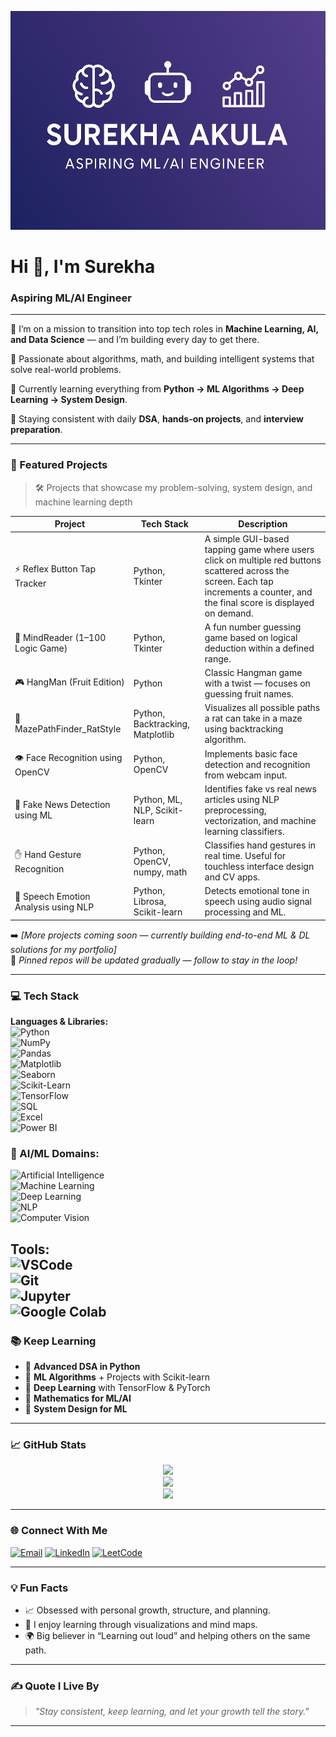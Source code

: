 <!-- GitHub Profile README for Surekha Akula -->
<p align="center">
  <img src="banner.png" alt="Surekha Akula Banner" width="100%" height="350"/>
</p>
<h1 align="left">Hi 👋, I'm Surekha</h1>
<h3 align="left">Aspiring ML/AI Engineer</h3>

---

🎯 I’m on a mission to transition into top tech roles in **Machine Learning, AI, and Data Science** — and I’m building every day to get there.

🧠 Passionate about algorithms, math, and building intelligent systems that solve real-world problems.

🌱 Currently learning everything from **Python → ML Algorithms → Deep Learning → System Design**.

💪 Staying consistent with daily **DSA**, **hands-on projects**, and **interview preparation**.

---

### 🚀 Featured Projects

> 🛠 Projects that showcase my problem-solving, system design, and machine learning depth

| Project | Tech Stack | Description |
|--------|------------|-------------|
| ⚡ Reflex Button Tap Tracker | Python, Tkinter | A simple GUI-based tapping game where users click on multiple red buttons scattered across the screen. Each tap increments a counter, and the final score is displayed on demand. |
| 🧠 MindReader (1–100 Logic Game) | Python, Tkinter | A fun number guessing game based on logical deduction within a defined range. |
| 🎮 HangMan (Fruit Edition) | Python | Classic Hangman game with a twist — focuses on guessing fruit names. |
| 🧭 MazePathFinder_RatStyle | Python, Backtracking, Matplotlib | Visualizes all possible paths a rat can take in a maze using backtracking algorithm. |
| 👁️ Face Recognition using OpenCV | Python, OpenCV | Implements basic face detection and recognition from webcam input. |
| 📰 Fake News Detection using ML | Python, ML, NLP, Scikit-learn | Identifies fake vs real news articles using NLP preprocessing, vectorization, and machine learning classifiers. |
| ✋ Hand Gesture Recognition | Python, OpenCV, numpy, math | Classifies hand gestures in real time. Useful for touchless interface design and CV apps. |
| 🎤 Speech Emotion Analysis using NLP | Python, Librosa, Scikit-learn | Detects emotional tone in speech using audio signal processing and ML. |

➡️ _[More projects coming soon — currently building end-to-end ML & DL solutions for my portfolio]_  
📁 _Pinned repos will be updated gradually — follow to stay in the loop!_

---
### 💻 Tech Stack

**Languages & Libraries:**  
![Python](https://img.shields.io/badge/-Python-333?style=flat&logo=python)  
![NumPy](https://img.shields.io/badge/-NumPy-333?style=flat&logo=numpy)  
![Pandas](https://img.shields.io/badge/-Pandas-333?style=flat&logo=pandas)  
![Matplotlib](https://img.shields.io/badge/-Matplotlib-333?style=flat&logo=matplotlib)  
![Seaborn](https://img.shields.io/badge/-Seaborn-333?style=flat&logo=seaborn)  
![Scikit-Learn](https://img.shields.io/badge/-Scikit--Learn-333?style=flat&logo=scikit-learn)  
![TensorFlow](https://img.shields.io/badge/-TensorFlow-333?style=flat&logo=tensorflow)  
![SQL](https://img.shields.io/badge/-SQL-333?style=flat&logo=mysql)  
![Excel](https://img.shields.io/badge/-Excel-333?style=flat&logo=microsoft-excel)  
![Power BI](https://img.shields.io/badge/-Power%20BI-333?style=flat&logo=powerbi)

### 🧠 AI/ML Domains:
![Artificial Intelligence](https://img.shields.io/badge/-Artificial%20Intelligence-333?style=flat&logo=openai)  
![Machine Learning](https://img.shields.io/badge/-Machine%20Learning-333?style=flat&logo=scikit-learn)  
![Deep Learning](https://img.shields.io/badge/-Deep%20Learning-333?style=flat&logo=tensorflow)  
![NLP](https://img.shields.io/badge/-NLP-333?style=flat&logo=spacy)  
![Computer Vision](https://img.shields.io/badge/-Computer%20Vision-333?style=flat&logo=opencv)

**Tools:**  
![VSCode](https://img.shields.io/badge/-VSCode-333?style=flat&logo=visual-studio-code)  
![Git](https://img.shields.io/badge/-Git-333?style=flat&logo=git)  
![Jupyter](https://img.shields.io/badge/-Jupyter-333?style=flat&logo=jupyter)  
![Google Colab](https://img.shields.io/badge/-Google%20Colab-333?style=flat&logo=googlecolab)
---

### 📚 Keep Learning

- 📖 **Advanced DSA in Python**
- 🤖 **ML Algorithms** + Projects with Scikit-learn
- 🧠 **Deep Learning** with TensorFlow & PyTorch
- 🧮 **Mathematics for ML/AI**
- 🧩 **System Design for ML** 

---

### 📈 GitHub Stats

<p align="center">
  <img src="https://github-readme-streak-stats.herokuapp.com/?user=SUREKHA1AKULA&theme=radical" />
  <br/>
  <img src="https://github-readme-stats.vercel.app/api/top-langs/?username=SUREKHA1AKULA&layout=compact&theme=radical" />
  <br/>
  <img src="https://github-readme-stats.vercel.app/api?username=SUREKHA1AKULA&show_icons=true&theme=radical" />
</p>

---

### 🌐 Connect With Me

<p align="left">
  <a href="mailto:surekha2393@gmail.com" target="_blank"><img alt="Email" src="https://img.shields.io/badge/Email-D14836?style=flat-square&logo=gmail&logoColor=white" /></a>
  <a href="https://www.linkedin.com/in/surekha-akula/" target="_blank"><img alt="LinkedIn" src="https://img.shields.io/badge/LinkedIn-0A66C2?style=flat-square&logo=linkedin&logoColor=white" /></a>
  <a href="https://leetcode.com/u/Surekha_Akula/" target="_blank"><img alt="LeetCode" src="https://img.shields.io/badge/LeetCode-FFA116?style=flat-square&logo=leetcode&logoColor=white" /></a>
</p>

---
### 💡 Fun Facts

- 📈 Obsessed with personal growth, structure, and planning.
- 🎨 I enjoy learning through visualizations and mind maps.
- 🌍 Big believer in “Learning out loud” and helping others on the same path.

---

### ✍️ Quote I Live By

> *"Stay consistent, keep learning, and let your growth tell the story."*

---
<!-- GitHub Profile Tags -->
<!-- Machine Learning | Data Science | AI | Python | NLP | Deep Learning | ML Projects | OpenCV | TensorFlow | Scikit-learn -->
